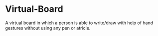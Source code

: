 # Virtual-Board
A virtual board in which a person is able to write/draw with help of hand gestures without using any pen or atricle.
